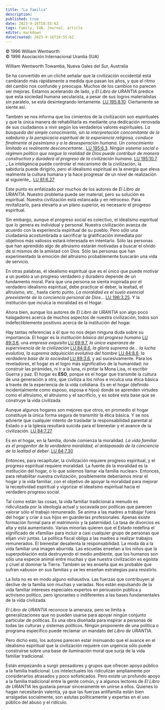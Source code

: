 ```yaml
---
title: "La familia"
description: 
published: true
date: 2023-9-16T10:55:6Z
tags: Family, IUA, Journal, article
editor: markdown
dateCreated: 2023-9-16T10:55:6Z
---
```


<p class="v-card tema v-sheet--gris claro aclarar-3 px-2">© 1996 William Wentworth<br>© 1996 Asociación Internacional Urantia (IUA)</p>

William Wentworth
Towamba, Nueva Gales del Sur, Australia 

Se ha convertido en un cliché señalar que la civilización occidental está cambiando más rápidamente a medida que pasan los años, y que el ritmo del cambio nos confunde y preocupa. Muchos de los cambios no parecen ser mejoras. Estamos acelerando de lado, y _El Libro de URANTIA_ predice que esta sociedad humana secularista, a pesar de sus logros materialistas sin paralelo, se está desintegrando lentamente. [LU 195:8.10](/es/The_Urantia_Book/195#p8_10). Ciertamente se siente así.

También se nos informa que los cimientos de la civilización son espirituales y que la única manera de rehabilitarla es mediante una dedicación renovada de sus ciudadanos a vivir según los verdaderos valores espirituales. _La búsqueda del simple conocimiento, sin la interpretación concomitante de la sabiduría y la perspicacia espiritual de la experiencia religiosa, conduce finalmente al pesimismo y a la desesperación humana. Un conocimiento limitado es realmente desconcertante._. [LU 195:6.3](/es/The_Urantia_Book/195#p6_3). _Ningún sistema social o régimen político que niegue la realidad de Dios puede contribuir de manera constructiva y duradera al progreso de la civilización humana_. [LU 195:10.7](/es/The_Urantia_Book/195#p10_7). _ La inteligencia puede controlar el mecanismo de la civilización, la sabiduría puede dirigirlo, pero el idealismo espiritual es la energía que eleva realmente la cultura humana y la hace progresar de un nivel de realización al siguiente_. [LU 81:6.27](/es/The_Urantia_Book/81#p6_27)

Este punto es enfatizado por muchos de los autores de _El Libro de URANTIA_. Nuestro problema puede ser material, pero su solución es espiritual. Nuestra civilización está estancada y en retroceso. Para revitalizarlo, para elevarlo a un plano superior, es necesario el progreso espiritual.

Sin embargo, aunque el progreso social es colectivo, el idealismo espiritual que lo genera es individual y personal. Nuestra civilización avanza de acuerdo con la experiencia espiritual de su pueblo. Pero sólo una ciudadanía acostumbrada a sacrificar la gratificación inmediata por objetivos más valiosos estará interesada en intentarlo. Sólo las personas que han aprendido algo de altruismo estarán motivadas a buscar el olvido de sí mismos de la amistad con Dios. Sólo las personas que han experimentado la emoción del altruismo probablemente buscarán una vida de servicio.

En otras palabras, el idealismo espiritual que es el único que puede motivar a un pueblo a un progreso verdadero y duradero depende de un fundamento moral. Para que una persona se sienta inspirada por el verdadero idealismo espiritual, debe practicar el deber, la lealtad, el altruismo, etc., hasta cierto punto. _La moralidad es el suelo esencial preexistente de la conciencia personal de Dios_... [LU 196:3.25](/es/The_Urantia_Book/196#p3_25). Y la institución que inculca la moralidad es el Hogar.

Ahora bien, aunque los autores de _El Libro de URANTIA_ son algo poco halagadores acerca de muchos aspectos de nuestra civilización, todos son indefectiblemente positivos acerca de la institución del hogar.

Hay tantas referencias a él que no nos dejan ninguna duda sobre su importancia. El hogar es la _institución básica del progreso humano_ [LU 89:3.6](/es/The_Urantia_Book/89#p3_6), una _empresa exquisita_ [LU 69:9.7](/es/The_Urantia_Book/69#p9_7), _la única esperanza de supervivencia de la civilización_ [LU 84:8.6](/es/The_Urantia_Book/84#p8_6), _la gloria suprema de... la lucha evolutiva, la suprema adquisición evolutiva del hombre_ [LU 84:8.6](/es/The_Urantia_Book/84#p8_6), _la verdadera base de la sociedad_ [LU 89:3.6](/es/The_Urantia_Book/89#p3_6), y así sucesivamente. Para los reveladores, el hogar es el logro más significativo de la humanidad: no construir las pirámides, ni ir a la luna, ni pintar la Mona Lisa, ni escribir Guerra y paz. El hogar es **ESO**, porque es el hogar que transmite la cultura de una generación a otra, que civiliza a los niños e inculca una ética básica a través de la experiencia de la vida cotidiana. Es en el hogar (definido incidentalmente como esposo, esposa e hijos) donde se aprenden virtudes como el altruismo, el altruismo y el sacrificio, y es sobre esta base que se construye la vida civilizada.

Aunque algunos hogares son mejores que otros, en promedio el hogar constituye la única forma segura de transmitir la ética básica. Y se nos advierte que cualquier intento de trasladar la responsabilidad parental al Estado o a la Iglesia resultará suicida para el bienestar y el avance de la civilización. [LU 84:7.27](/es/The_Urantia_Book/84#p7_27)

Es en el hogar, en la familia, donde comienza la moralidad. _La vida familiar es el progenitor de la verdadera moralidad, el antepasado de la conciencia de la lealtad al deber_. [LU 84:7.30](/es/The_Urantia_Book/84#p7_30)

Entonces, para recapitular, la civilización requiere progreso espiritual, y el progreso espiritual requiere moralidad. La fuente de la moralidad es la institución del hogar, o lo que solemos llamar «la familia nuclear». Entonces, para rehabilitar nuestra civilización, posiblemente deberíamos mirar el hogar y la vida familiar, con el objetivo de apoyar la moralidad para mejorar la receptividad espiritual y vigorizar el idealismo espiritual hacia el verdadero progreso social.

Tal como están las cosas, la vida familiar tradicional a menudo es ridiculizada por la ideología actual y socavada por políticas que parecen valorar sólo el trabajo remunerado. Se anima a las madres a trabajar fuera del hogar y criar a sus hijos en guarderías profesionales. Apenas existe formación formal para el matrimonio y la paternidad. La tasa de divorcios es alta y está aumentando. Varias minorías quieren que el Estado redefina el significado de «familia» para incluir a casi cualquier grupo de personas que elijan vivir juntas. La política fiscal obliga a las madres a realizar trabajos remunerados. El bienestar desalienta la responsabilidad. La moda da a la vida familiar una imagen aburrida. Las escuelas enseñan a los niños que la superpoblación está destruyendo el medio ambiente, que los humanos son sólo una especie animal entre muchas y que nuestra civilización es egoísta y cruel al dominar la Tierra. También se les enseña que es probable que sufran «abuso» en sus familias y se les enseñan estrategias para resistirlo.

La lista no es en modo alguno exhaustiva. Las fuerzas que contribuyen al declive de la familia son muchas y variadas. Nos están expulsando de la vida familiar intereses especiales expertos en persuasión pública y activismo político, pero ignorantes o indiferentes a las bases fundamentales de la vida civilizada.

_El Libro de URANTIA_ reconoce la amenaza, pero se limita a generalizaciones que no pueden usarse para apoyar ningún conjunto particular de políticas. Es una obra diseñada para inspirar a personas de todas las culturas y sistemas políticos. Ningún proponente de una política o programa específico puede reclamar un mandato del _Libro de URANTIA_.

Pero dicho esto, los autores parecen estar insinuando que el avance en el idealismo espiritual que la civilización requiere con urgencia sólo puede construirse sobre una base de iluminación moral que surja de la vida familiar tradicional.

Están empezando a surgir pensadores y grupos que ofrecen apoyo público a la familia tradicional. Los intelectuales los ridiculizan ampliamente por considerarlos atrasados y poco sofisticados. Pero existe un profundo apoyo a la familia tradicional entre la gente común, y a algunos lectores de _El Libro de URANTIA_ les gustaría pensar sinceramente en unirse a ellos. Quienes lo hagan necesitarán valentía, ya que las fuerzas antifamilia están bien arraigadas socialmente, son astutas políticamente y expertas en el uso público del abuso y el ridículo.